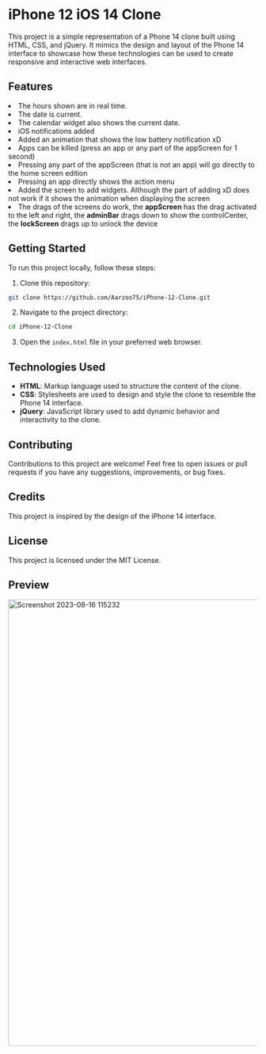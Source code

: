 # iPhone 12 iOS 14 Clone
This project is a simple representation of a Phone 14 clone built using HTML, CSS, and jQuery. It mimics the design and layout of the Phone 14 interface to showcase how these technologies can be used to create responsive and interactive web interfaces.

## Features
<li>The hours shown are in real time.</li>
<li>The date is current.</li>
<li>The calendar widget also shows the current date.</li>
<li>iOS notifications added</li>
<li>Added an animation that shows the low battery notification xD</li>
<li>Apps can be killed (press an app or any part of the appScreen for 1 second)</li>
<li>Pressing any part of the appScreen (that is not an app) will go directly to the home screen edition</li>
<li>Pressing an app directly shows the action menu</li>
<li>Added the screen to add widgets. Although the part of adding xD does not work if it shows the animation when displaying the screen</li>
<li>The drags of the screens do work, the <b>appScreen</b> has the drag activated to the left and right, the <b>adminBar</b> drags down to show the controlCenter, the <b>lockScreen</b> drags up to unlock the device</li>

## Getting Started
To run this project locally, follow these steps:

1. Clone this repository:

```bash
git clone https://github.com/Aarzoo75/iPhone-12-Clone.git
```
2. Navigate to the project directory:
```bash
cd iPhone-12-Clone
```
3. Open the `index.html` file in your preferred web browser.

## Technologies Used
* <b>HTML</b>: Markup language used to structure the content of the clone.
* <b>CSS</b>: Stylesheets are used to design and style the clone to resemble the Phone 14 interface.
* <b>jQuery</b>: JavaScript library used to add dynamic behavior and interactivity to the clone.

## Contributing
Contributions to this project are welcome! Feel free to open issues or pull requests if you have any suggestions, improvements, or bug fixes.

## Credits
This project is inspired by the design of the iPhone 14 interface.

## License
This project is licensed under the MIT License.

## Preview
<img width="902" alt="Screenshot 2023-08-16 115232" src="https://github.com/Aarzoo75/iPhone-14-Clone/assets/59678435/90848445-e059-4b1b-8ee1-8a7a8da85919">
